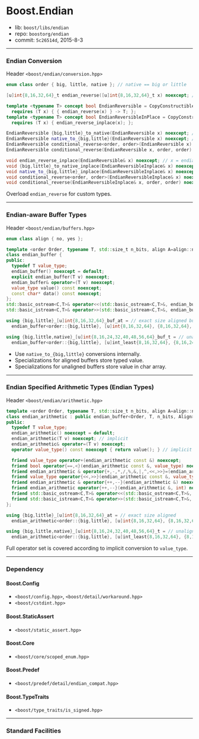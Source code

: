 # Boost.Endian

* lib: `boost/libs/endian`
* repo: `boostorg/endian`
* commit: `5c26514d`, 2015-8-3

------
### Endian Conversion

Header `<boost/endian/conversion.hpp>`

```c++
enum class order { big, little, native }; // native == big or little

[u]int{8,16,32,64}_t endian_reverse([u]int{8,16,32,64}_t x) noexcept; // use intrinsic if available

template <typename T> concept bool EndianReversible = CopyConstructible<T> &&
  requires (T x) { { endian_reverse(x) } -> T; };
template <typename T> concept bool EndianReversibleInPlace = CopyConstructible<T> &&
  requires (T x) { endian_reverse_inplace(x); };

EndianReversible {big,little}_to_native(EndianReversible x) noexcept; // call endian_reverse on need
EndianReversible native_to_{big,little}(EndianReversible x) noexcept; // call endian_reverse on need
EndianReversible conditional_reverse<order, order>(EndianReversible x) noexcept; // call endian_reverse on need
EndianReversible conditional_reverse(EndianReversible x, order, order) noexcept; // call endian_reverse on need

void endian_reverse_inplace(EndianReversible& x) noexcept; // x = endian_reverse(x)
void {big,little}_to_native_inplace(EndianReversibleInplace& x) noexcept; // call endian_reverse_inplace on need
void native_to_{big,little}_inplace(EndianReversibleInplace& x) noexcept; // call endian_reverse_inplace on need
void conditional_reverse<order, order>(EndianReversibleInplace& x) noexcept; // call endian_reverse_inplace on need
void conditional_reverse(EndianReversibleInplace& x, order, order) noexcept; // call endian_reverse_inplace on need
```

Overload `endian_reverse` for custom types.

------
### Endian-aware Buffer Types

Header `<boost/endian/buffers.hpp>`

```c++
enum class align { no, yes };

template <order Order, typename T, std::size_t n_bits, align A=align::no>
class endian_buffer {
public:
  typedef T value_type;
  endian_buffer() noexcept = default;
  explicit endian_buffer(T v) noexcept;
  endian_buffer& operator=(T v) noexcept;
  value_type value() const noexcept;
  const char* data() const noexcept;
};
std::basic_ostream<C,T>& operator<<(std::basic_ostream<C,T>&, endian_buffer<O,T,N,A> const &);
std::basic_istream<C,T>& operator>>(std::basic_istream<C,T>&, endian_buffer<O,T,N,A> &);

using {big,little}_[u]int{8,16,32,64}_buf_at = // exact size aligned buffer
  endian_buffer<order::{big,little}, [u]int{8,16,32,64}, {8,16,32,64}, align::yes>;

using {big,little,native}_[u]int{8,16,24,32,40,48,56,64}_buf_t = // unaligned buffer
  endian_buffer<order::{big,little}, [u]int_least{8,16,32,64}, {8,16,24,32,40,48,56,64}>;
```

* Use `native_to_{big,little}` conversions internally.
* Specializations for aligned buffers store typed value.
* Specializations for unaligned buffers store value in char array.

------
### Endian Specified Arithmetic Types (Endian Types)

Header `<boost/endian/arithmetic.hpp>`

```c++
template <order Order, typename T, std::size_t n_bits, align A=align::no>
class endian_arithmetic : public endian_buffer<Order, T, n_bits, Align> {
public:
  typedef T value_type;
  endian_arithmetic() noexcept = default;
  endian_arithmetic(T v) noexcept; // implicit
  endian_arithmetic& operator=(T v) noexcept;
  operator value_type() const noexcept { return value(); } // implicit

  friend value_type operator+(endian_arithmetic const &) noexcept;
  friend bool operator{==,<}(endian_arithmetic const &, value_type) noexcept;
  friend endian_arithmetic & operator{+,-,*,/,%,&,|,^,<<,>>}=(endian_arithmetic &, value_type) noexcept;
  friend value_type operator{<<,>>}(endian_arithmetic const &, value_type) noexcept;
  friend endian_arithmetic & operator{++,--}(endian_arithmetic &) noexcept;
  friend endian_arithmetic operator{++,--}(endian_arithmetic &, int) noexcept;
  friend std::basic_ostream<C,T>& operator<<(std::basic_ostream<C,T>&, endian_arithmetic const &);
  friend std::basic_istream<C,T>& operator>>(std::basic_istream<C,T>&, endian_arithmetic &);
};

using {big,little}_[u]int{8,16,32,64}_at = // exact size aligned
  endian_arithmetic<order::{big,little}, [u]int{8,16,32,64}, {8,16,32,64}, align::yes>;

using {big,little,native}_[u]int{8,16,24,32,40,48,56,64}_t = // unaligned
  endian_arithmetic<order::{big,little}, [u]int_least{8,16,32,64}, {8,16,24,32,40,48,56,64}>;
```

Full operator set is covered according to implicit conversion to `value_type`.

------
### Dependency

#### Boost.Config

* `<boost/config.hpp>`, `<boost/detail/workaround.hpp>`
* `<boost/cstdint.hpp>`

#### Boost.StaticAssert

* `<boost/static_assert.hpp>`

#### Boost.Core

* `<boost/core/scoped_enum.hpp>`

#### Boost.Predef

* `<boost/predef/detail/endian_compat.hpp>`

#### Boost.TypeTraits

* `<boost/type_traits/is_signed.hpp>`

------
### Standard Facilities
